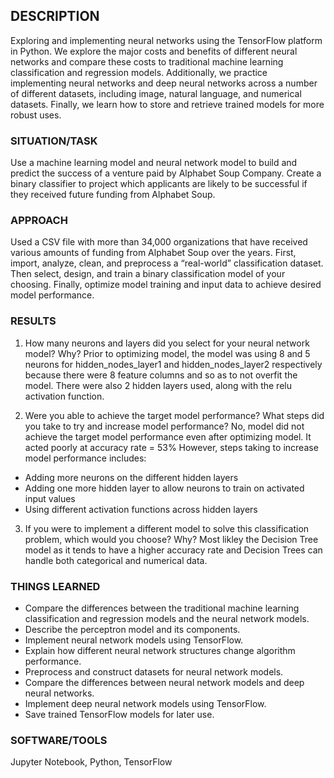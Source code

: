 ## DESCRIPTION
Exploring and implementing neural networks using the TensorFlow platform in Python. We explore the major costs and benefits of different neural networks and compare these costs to traditional machine learning classification and regression models. Additionally, we practice implementing neural networks and deep neural networks across a number of different datasets, including image, natural language, and numerical datasets. Finally, we learn how to store and retrieve trained models for more robust uses.

### SITUATION/TASK
Use a machine learning model and neural network model to build and predict the success of a venture paid by Alphabet Soup Company.
Create a binary classifier to project which applicants are likely to be successful if they received future funding from Alphabet Soup. 

### APPROACH
Used a CSV file with more than 34,000 organizations that have received various amounts of funding from Alphabet Soup over the years.
First, import, analyze, clean, and preprocess a “real-world” classification dataset. Then select, design, and train a binary classification model of your choosing. Finally, optimize model training and input data to achieve desired model performance.

### RESULTS

1) How many neurons and layers did you select for your neural network model? Why?
Prior to optimizing model, the model was using 8 and 5 neurons for hidden_nodes_layer1 and hidden_nodes_layer2 
respectively because there were 8 feature columns and so as to not overfit the model.
There were also 2 hidden layers used, along with the relu activation function.

2) Were you able to achieve the target model performance? What steps did you take to try and increase model performance?
No, model did not achieve the target model performance even after optimizing model. It acted poorly at accuracy rate = 53%
However, steps taking to increase model performance includes:
* Adding more neurons on the different hidden layers
* Adding one more hidden layer to allow neurons to train on activated input values
* Using different activation functions across hidden layers

3) If you were to implement a different model to solve this classification problem, which would you choose? Why?
Most likley the Decision Tree model as it tends to have a higher accuracy rate and Decision Trees can handle both categorical and numerical data.

### THINGS LEARNED
* Compare the differences between the traditional machine learning classification and regression models and the neural network models.
* Describe the perceptron model and its components.
* Implement neural network models using TensorFlow.
* Explain how different neural network structures change algorithm performance.
* Preprocess and construct datasets for neural network models.
* Compare the differences between neural network models and deep neural networks.
* Implement deep neural network models using TensorFlow.
* Save trained TensorFlow models for later use.

### SOFTWARE/TOOLS
Jupyter Notebook, Python, TensorFlow
